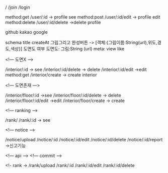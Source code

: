 
<!-- global -->

/
/join
/login

<!-- user -->

method:get /user/:id -> profile see
method:post /user/:id/edit -> profile edit
method:delete /user/:id/delete ->delete profile

github
kakao
google

<!-- 인테리어 -->

schema
title
createAt
그림그리고 완성버튼 -> [객체:{그림이름:String(url),위도,경도,색상}]
도면도 여부
도면도: 그림:String (url)
meta:
view
like

<!— 도면X —>

/interior/:id -> see
/interior/:id/delete -> delete
/interior/:id/edit ->edit
method:get /interior/create -> create interior

<!— 도면존재 —>

/interior/floor/:id ->see
/interior/floor/:id/delete -> delete
/interior/floor/:id/edit ->edit
/interior/floor/create -> create

<!— ranking —>

/rank/
/rank/:id -> see

<!— notice —>

/notice/upload
/notice/:id
/notice/:id/edit
/notice/:id/delete
/notice/:id/report ->신고기능

<!— api —>
<!— commit —>


<!- rank ->
/rank/upload
/rank/:id
/rank/:id/edit
/rank/:id/delete

